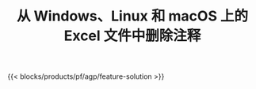 ﻿---
title: 从 Windows、Linux 和 macOS 上的 Excel 文件中删除注释 
weight: 7730
url: /zh/annotation
description: 用于 Excel XLS、XLSX 和 ODS 注释和评论管理的免费应用程序和 API
---
{{< blocks/products/pf/agp/feature-solution >}} 

